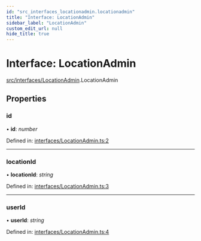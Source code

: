 ```yaml
---
id: "src_interfaces_locationadmin.locationadmin"
title: "Interface: LocationAdmin"
sidebar_label: "LocationAdmin"
custom_edit_url: null
hide_title: true
---
```


# Interface: LocationAdmin

[src/interfaces/LocationAdmin](../modules/src_interfaces_locationadmin.md).LocationAdmin

## Properties

### id

• **id**: *number*

Defined in: [interfaces/LocationAdmin.ts:2](https://github.com/xr3ngine/xr3ngine/blob/673ad6a5f/packages/common/src/interfaces/LocationAdmin.ts#L2)

___

### locationId

• **locationId**: *string*

Defined in: [interfaces/LocationAdmin.ts:3](https://github.com/xr3ngine/xr3ngine/blob/673ad6a5f/packages/common/src/interfaces/LocationAdmin.ts#L3)

___

### userId

• **userId**: *string*

Defined in: [interfaces/LocationAdmin.ts:4](https://github.com/xr3ngine/xr3ngine/blob/673ad6a5f/packages/common/src/interfaces/LocationAdmin.ts#L4)
